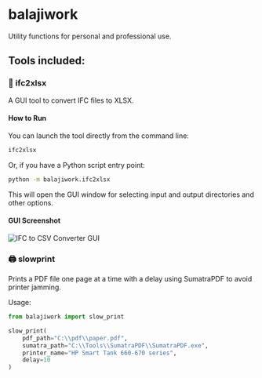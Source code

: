 # balajiwork

Utility functions for personal and professional use.

## Tools included:

### 🧾 ifc2xlsx
A GUI tool to convert IFC files to XLSX.

#### How to Run

You can launch the tool directly from the command line:

```cmd
ifc2xlsx
```

Or, if you have a Python script entry point:

```cmd
python -m balajiwork.ifc2xlsx
```

This will open the GUI window for selecting input and output directories and other options.

#### GUI Screenshot

![IFC to CSV Converter GUI](ifc2xlsx.png)

### 🖨️ slowprint
Prints a PDF file one page at a time with a delay using SumatraPDF to avoid printer jamming.

Usage:
```python
from balajiwork import slow_print

slow_print(
    pdf_path="C:\\pdf\\paper.pdf",
    sumatra_path="C:\\Tools\\SumatraPDF\\SumatraPDF.exe",
    printer_name="HP Smart Tank 660-670 series",
    delay=10
)
```
